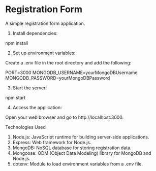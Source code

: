# Registration Form

A simple registration form application.

1. Install dependencies:

npm install

2. Set up environment variables:

Create a .env file in the root directory and add the following:

PORT=3000
MONGODB_USERNAME=yourMongoDBUsername
MONGODB_PASSWORD=yourMongoDBPassword

3. Start the server:

npm start

4. Access the application:

Open your web browser and go to http://localhost:3000.

Technologies Used
1. Node.js: JavaScript runtime for building server-side applications.
2. Express: Web framework for Node.js.
3. MongoDB: NoSQL database for storing registration data.
4. Mongoose: ODM (Object Data Modeling) library for MongoDB and Node.js.
5. dotenv: Module to load environment variables from a .env file.
